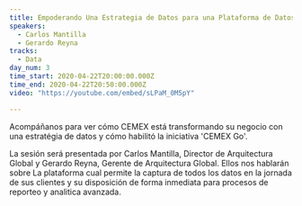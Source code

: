 ```yaml
---
title: Empoderando Una Estrategia de Datos para una Plataforma de Datos en CEMEX
speakers:
  - Carlos Mantilla
  - Gerardo Reyna
tracks:
  - Data
day_num: 3
time_start: 2020-04-22T20:00:00.000Z
time_end: 2020-04-22T20:50:00.000Z
video: "https://youtube.com/embed/sLPaM_0M5pY"

---
```

Acompáñanos para ver cómo CEMEX está transformando su negocio con una estratégia de datos y cómo habilitó la iniciativa 'CEMEX Go'. 

La sesión será presentada por Carlos Mantilla, Director de Arquitectura Global y Gerardo Reyna, Gerente de Arquitectura Global. Ellos nos hablarán sobre La plataforma cual permite la captura de todos los datos en la jornada de sus clientes y su disposición de forma inmediata para procesos de reporteo y analitica avanzada.